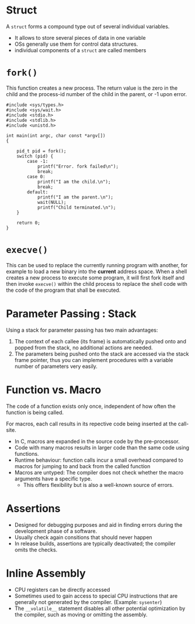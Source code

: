 # Struct
A `struct` forms a compound type out of several individual variables.

* It allows to store several pieces of data in one variable
* OSs generally use them for control data structures.
* individual components of a `struct` are called members

# `fork()`
This  function  creates  a  new  process. The return value is the zero in the child and the process-id number of the child in the parent, or -1 upon error.

```
#include <sys/types.h>
#include <sys/wait.h>
#include <stdio.h>
#include <stdlib.h>
#include <unistd.h>

int main(int argc, char const *argv[])
{

    pid_t pid = fork();
    switch (pid) {
        case -1:
            printf("Error. fork failed\n");
            break;
        case 0:
            printf("I am the child.\n");
            break;
        default:
            printf("I am the parent.\n");
            wait(NULL);
            printf("Child terminated.\n");
    }

    return 0;
}
```

# `execve()`
This can be used to replace the currently running program with another, for example to load a new binary into the **current** address space. When a shell creates a new process to execute some program, it will first fork itself and then invoke `execve()` within the child process to replace the shell code with the code of the program that shall be executed.

# Parameter Passing : Stack
Using a stack for parameter passing has two main advantages:

1. The context of each callee (its frame) is automatically pushed onto and popped from
the stack, no additional actions are needed.
2. The parameters being pushed onto the stack are accessed via the stack frame pointer,
thus you can implement procedures with a variable number of parameters very easily.

# Function vs. Macro
The code of a function exists only once, independent of how often the function is being called.

For macros, each call results in its repective code being inserted at the call-site.

* In C, macros are expanded in the source code by the pre-processor.
* Code with many macros results in larger code than the same code using functions.
* Runtime behaviour: function calls incur a small overhead compared to macros for jumping to and back from the called function
* Macros are untyped: The compiler does not check whether the macro arguments have a specific type.
    * This offers flexibility but is also a well-known source of errors.

# Assertions
* Designed for debugging purposes and aid in finding errors during the development phase of a software.
* Usually check again consitions that should never happen
* In release builds, assertions are typically deactivated; the compiler omits the checks.

# Inline Assembly
* CPU registers can be directly accessed
* Sometimes used to gain access to special CPU instructions that are generally not generated by the compiler. (Example: `sysenter`)
* The `__volatile__` statement disables all other potential optimization by the compiler, such as moving or omitting the assembly.
